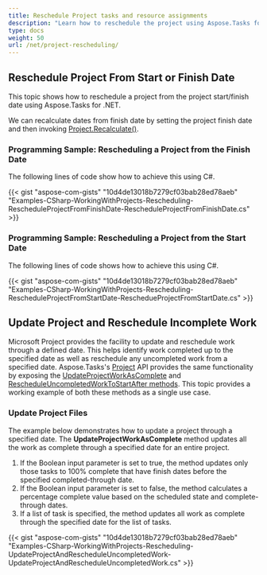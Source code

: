 ```yaml
---
title: Reschedule Project tasks and resource assignments
description: "Learn how to reschedule the project using Aspose.Tasks for .NET."
type: docs
weight: 50
url: /net/project-rescheduling/
---
```


## **Reschedule Project From Start or Finish Date**
This topic shows how to reschedule a project from the project start/finish date using Aspose.Tasks for .NET.

We can recalculate dates from finish date by setting the project finish date and then invoking [Project.Recalculate()](https://apireference.aspose.com/tasks/net/aspose.tasks/project/methods/recalculate).

### **Programming Sample: Rescheduling a Project from the Finish Date**
The following lines of code show how to achieve this using C#.

{{< gist "aspose-com-gists" "10d4de13018b7279cf03bab28ed78aeb" "Examples-CSharp-WorkingWithProjects-Rescheduling-RescheduleProjectFromFinishDate-RescheduleProjectFromFinishDate.cs" >}}

### **Programming Sample: Rescheduling a Project from the Start Date**
The following lines of code shows how to achieve this using C#.

{{< gist "aspose-com-gists" "10d4de13018b7279cf03bab28ed78aeb" "Examples-CSharp-WorkingWithProjects-Rescheduling-RescheduleProjectFromStartDate-ReschedueProjectFromStartDate.cs" >}}

## **Update Project and Reschedule Incomplete Work**
Microsoft Project provides the facility to update and reschedule work through a defined date. This helps identify work completed up to the specified date as well as reschedule any uncompleted work from a specified date. Aspose.Tasks's [Project]([Project](https://apireference.aspose.com/tasks/net/aspose.tasks/project)) API provides the same functionality by exposing the [UpdateProjectWorkAsComplete](https://apireference.aspose.com/tasks/net/aspose.tasks/project/methods/updateprojectworkascomplete/index) and [RescheduleUncompletedWorkToStartAfter methods](https://apireference.aspose.com/tasks/net/aspose.tasks/project/methods/rescheduleuncompletedworktostartafter/index). This topic provides a working example of both these methods as a single use case.

### **Update Project Files**
The example below demonstrates how to update a project through a specified date. The **UpdateProjectWorkAsComplete** method updates all the work as complete through a specified date for an entire project.

1. If the Boolean input parameter is set to true, the method updates only those tasks to 100% complete that have finish dates before the specified completed-through date.
2. If the Boolean input parameter is set to false, the method calculates a percentage complete value based on the scheduled state and complete-through dates.
3. If a list of task is specified, the method updates all work as complete through the specified date for the list of tasks.

{{< gist "aspose-com-gists" "10d4de13018b7279cf03bab28ed78aeb" "Examples-CSharp-WorkingWithProjects-Rescheduling-UpdateProjectAndRescheduleUncompletedWork-UpdateProjectAndRescheduleUncompletedWork.cs" >}}
